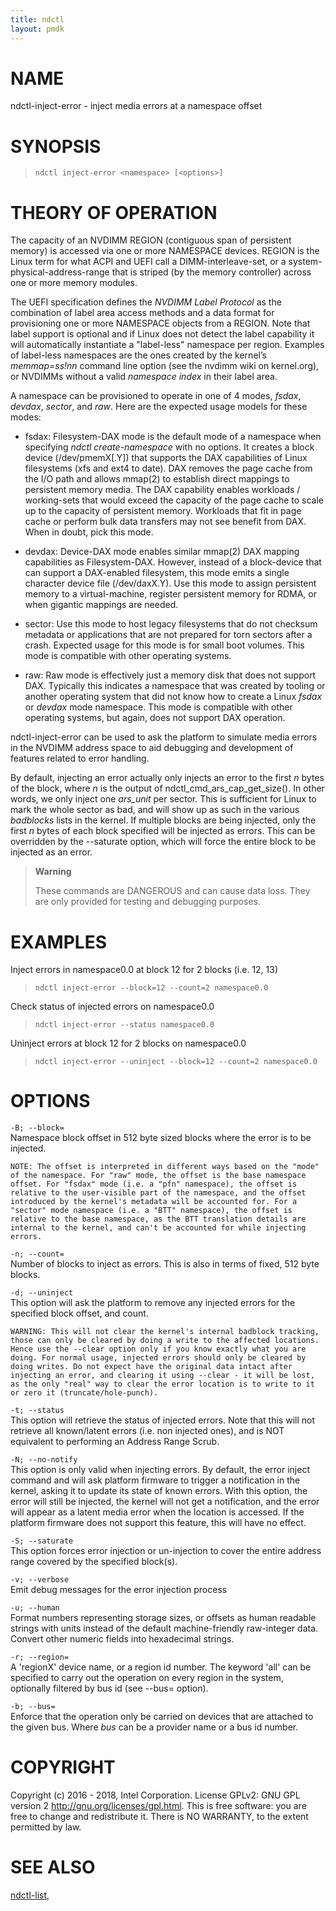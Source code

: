 ```yaml
---
title: ndctl
layout: pmdk
---
```


NAME
====

ndctl-inject-error - inject media errors at a namespace offset

SYNOPSIS
========

>     ndctl inject-error <namespace> [<options>]

THEORY OF OPERATION
===================

The capacity of an NVDIMM REGION (contiguous span of persistent memory) is accessed via one or more NAMESPACE devices. REGION is the Linux term for what ACPI and UEFI call a DIMM-interleave-set, or a system-physical-address-range that is striped (by the memory controller) across one or more memory modules.

The UEFI specification defines the *NVDIMM Label Protocol* as the combination of label area access methods and a data format for provisioning one or more NAMESPACE objects from a REGION. Note that label support is optional and if Linux does not detect the label capability it will automatically instantiate a "label-less" namespace per region. Examples of label-less namespaces are the ones created by the kernel’s *memmap=ss!nn* command line option (see the nvdimm wiki on kernel.org), or NVDIMMs without a valid *namespace index* in their label area.

A namespace can be provisioned to operate in one of 4 modes, *fsdax*, *devdax*, *sector*, and *raw*. Here are the expected usage models for these modes:

-   fsdax: Filesystem-DAX mode is the default mode of a namespace when specifying *ndctl create-namespace* with no options. It creates a block device (/dev/pmemX\[.Y\]) that supports the DAX capabilities of Linux filesystems (xfs and ext4 to date). DAX removes the page cache from the I/O path and allows mmap(2) to establish direct mappings to persistent memory media. The DAX capability enables workloads / working-sets that would exceed the capacity of the page cache to scale up to the capacity of persistent memory. Workloads that fit in page cache or perform bulk data transfers may not see benefit from DAX. When in doubt, pick this mode.

-   devdax: Device-DAX mode enables similar mmap(2) DAX mapping capabilities as Filesystem-DAX. However, instead of a block-device that can support a DAX-enabled filesystem, this mode emits a single character device file (/dev/daxX.Y). Use this mode to assign persistent memory to a virtual-machine, register persistent memory for RDMA, or when gigantic mappings are needed.

-   sector: Use this mode to host legacy filesystems that do not checksum metadata or applications that are not prepared for torn sectors after a crash. Expected usage for this mode is for small boot volumes. This mode is compatible with other operating systems.

-   raw: Raw mode is effectively just a memory disk that does not support DAX. Typically this indicates a namespace that was created by tooling or another operating system that did not know how to create a Linux *fsdax* or *devdax* mode namespace. This mode is compatible with other operating systems, but again, does not support DAX operation.

ndctl-inject-error can be used to ask the platform to simulate media errors in the NVDIMM address space to aid debugging and development of features related to error handling.

By default, injecting an error actually only injects an error to the first *n* bytes of the block, where *n* is the output of ndctl\_cmd\_ars\_cap\_get\_size(). In other words, we only inject one *ars\_unit* per sector. This is sufficient for Linux to mark the whole sector as bad, and will show up as such in the various *badblocks* lists in the kernel. If multiple blocks are being injected, only the first *n* bytes of each block specified will be injected as errors. This can be overridden by the --saturate option, which will force the entire block to be injected as an error.

> **Warning**
>
> These commands are DANGEROUS and can cause data loss. They are only provided for testing and debugging purposes.

EXAMPLES
========

Inject errors in namespace0.0 at block 12 for 2 blocks (i.e. 12, 13)

>     ndctl inject-error --block=12 --count=2 namespace0.0

Check status of injected errors on namespace0.0

>     ndctl inject-error --status namespace0.0

Uninject errors at block 12 for 2 blocks on namespace0.0

>     ndctl inject-error --uninject --block=12 --count=2 namespace0.0

OPTIONS
=======

`-B; --block=`  
Namespace block offset in 512 byte sized blocks where the error is to be injected.

    NOTE: The offset is interpreted in different ways based on the "mode"
    of the namespace. For "raw" mode, the offset is the base namespace
    offset. For "fsdax" mode (i.e. a "pfn" namespace), the offset is
    relative to the user-visible part of the namespace, and the offset
    introduced by the kernel's metadata will be accounted for. For a
    "sector" mode namespace (i.e. a "BTT" namespace), the offset is
    relative to the base namespace, as the BTT translation details are
    internal to the kernel, and can't be accounted for while injecting
    errors.

`-n; --count=`  
Number of blocks to inject as errors. This is also in terms of fixed, 512 byte blocks.

`-d; --uninject`  
This option will ask the platform to remove any injected errors for the specified block offset, and count.

    WARNING: This will not clear the kernel's internal badblock tracking,
    those can only be cleared by doing a write to the affected locations.
    Hence use the --clear option only if you know exactly what you are
    doing. For normal usage, injected errors should only be cleared by
    doing writes. Do not expect have the original data intact after
    injecting an error, and clearing it using --clear - it will be lost,
    as the only "real" way to clear the error location is to write to it
    or zero it (truncate/hole-punch).

`-t; --status`  
This option will retrieve the status of injected errors. Note that this will not retrieve all known/latent errors (i.e. non injected ones), and is NOT equivalent to performing an Address Range Scrub.

`-N; --no-notify`  
This option is only valid when injecting errors. By default, the error inject command and will ask platform firmware to trigger a notification in the kernel, asking it to update its state of known errors. With this option, the error will still be injected, the kernel will not get a notification, and the error will appear as a latent media error when the location is accessed. If the platform firmware does not support this feature, this will have no effect.

`-S; --saturate`  
This option forces error injection or un-injection to cover the entire address range covered by the specified block(s).

`-v; --verbose`  
Emit debug messages for the error injection process

<!-- -->

`-u; --human`  
Format numbers representing storage sizes, or offsets as human readable strings with units instead of the default machine-friendly raw-integer data. Convert other numeric fields into hexadecimal strings.

`-r; --region=`  
    A 'regionX' device name, or a region id number. The keyword 'all' can
    be specified to carry out the operation on every region in the system,
    optionally filtered by bus id (see --bus= option).

`-b; --bus=`  
Enforce that the operation only be carried on devices that are attached to the given bus. Where *bus* can be a provider name or a bus id number.

COPYRIGHT
=========

Copyright (c) 2016 - 2018, Intel Corporation. License GPLv2: GNU GPL version 2 <http://gnu.org/licenses/gpl.html>. This is free software: you are free to change and redistribute it. There is NO WARRANTY, to the extent permitted by law.

SEE ALSO
========

[ndctl-list](ndctl-list.md),
